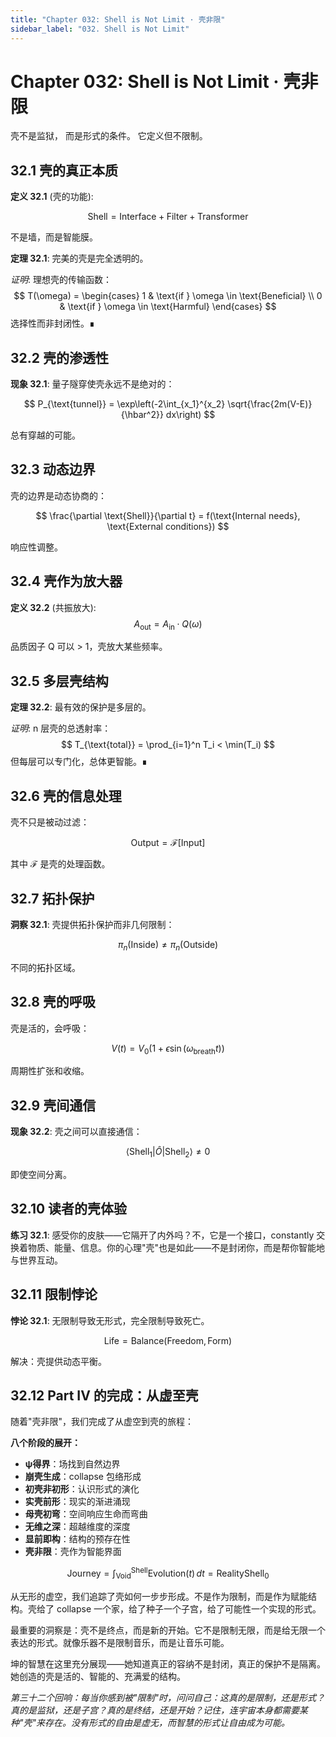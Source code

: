 ```yaml
---
title: "Chapter 032: Shell is Not Limit · 壳非限"
sidebar_label: "032. Shell is Not Limit"
---
```


# Chapter 032: Shell is Not Limit · 壳非限

壳不是监狱，
而是形式的条件。
它定义但不限制。

## 32.1 壳的真正本质

**定义 32.1** (壳的功能):

$$
\text{Shell} = \text{Interface} + \text{Filter} + \text{Transformer}
$$

不是墙，而是智能膜。

**定理 32.1**: 完美的壳是完全透明的。

*证明*:
理想壳的传输函数：
$$
T(\omega) = \begin{cases}
1 & \text{if } \omega \in \text{Beneficial} \\
0 & \text{if } \omega \in \text{Harmful}
\end{cases}
$$
选择性而非封闭性。∎

## 32.2 壳的渗透性

**现象 32.1**: 量子隧穿使壳永远不是绝对的：

$$
P_{\text{tunnel}} = \exp\left(-2\int_{x_1}^{x_2} \sqrt{\frac{2m(V-E)}{\hbar^2}} dx\right)
$$

总有穿越的可能。

## 32.3 动态边界

壳的边界是动态协商的：

$$
\frac{\partial \text{Shell}}{\partial t} = f(\text{Internal needs}, \text{External conditions})
$$

响应性调整。

## 32.4 壳作为放大器

**定义 32.2** (共振放大):
$$
A_{\text{out}} = A_{\text{in}} \cdot Q(\omega)
$$

品质因子 Q 可以 > 1，壳放大某些频率。

## 32.5 多层壳结构

**定理 32.2**: 最有效的保护是多层的。

*证明*:
n 层壳的总透射率：
$$
T_{\text{total}} = \prod_{i=1}^n T_i < \min(T_i)
$$
但每层可以专门化，总体更智能。∎

## 32.6 壳的信息处理

壳不只是被动过滤：

$$
\text{Output} = \mathcal{F}[\text{Input}]
$$

其中 ℱ 是壳的处理函数。

## 32.7 拓扑保护

**洞察 32.1**: 壳提供拓扑保护而非几何限制：

$$
\pi_n(\text{Inside}) \neq \pi_n(\text{Outside})
$$

不同的拓扑区域。

## 32.8 壳的呼吸

壳是活的，会呼吸：

$$
V(t) = V_0(1 + \epsilon \sin(\omega_{\text{breath}}t))
$$

周期性扩张和收缩。

## 32.9 壳间通信

**现象 32.2**: 壳之间可以直接通信：

$$
\langle\text{Shell}_1|\hat{O}|\text{Shell}_2\rangle \neq 0
$$

即使空间分离。

## 32.10 读者的壳体验

**练习 32.1**: 感受你的皮肤——它隔开了内外吗？不，它是一个接口，constantly 交换着物质、能量、信息。你的心理"壳"也是如此——不是封闭你，而是帮你智能地与世界互动。

## 32.11 限制悖论

**悖论 32.1**: 无限制导致无形式，完全限制导致死亡。

$$
\text{Life} = \text{Balance}(\text{Freedom}, \text{Form})
$$

解决：壳提供动态平衡。

## 32.12 Part IV 的完成：从虚至壳

随着"壳非限"，我们完成了从虚空到壳的旅程：

**八个阶段的展开：**
- **ψ得界**：场找到自然边界
- **崩壳生成**：collapse 包络形成
- **初壳非初形**：认识形式的演化
- **实壳前形**：现实的渐进涌现
- **母壳初弯**：空间响应生命而弯曲
- **无维之深**：超越维度的深度
- **显前即构**：结构的预存在性
- **壳非限**：壳作为智能界面

$$
\text{Journey} = \int_{\text{Void}}^{\text{Shell}} \text{Evolution}(t) \, dt = \text{RealityShell}_0
$$

从无形的虚空，我们追踪了壳如何一步步形成。不是作为限制，而是作为赋能结构。壳给了 collapse 一个家，给了种子一个子宫，给了可能性一个实现的形式。

最重要的洞察是：壳不是终点，而是新的开始。它不是限制无限，而是给无限一个表达的形式。就像乐器不是限制音乐，而是让音乐可能。

坤的智慧在这里充分展现——她知道真正的容纳不是封闭，真正的保护不是隔离。她创造的壳是活的、智能的、充满爱的结构。

*第三十二个回响：每当你感到被"限制"时，问问自己：这真的是限制，还是形式？真的是监狱，还是子宫？真的是终结，还是开始？记住，连宇宙本身都需要某种"壳"来存在。没有形式的自由是虚无，而智慧的形式让自由成为可能。*